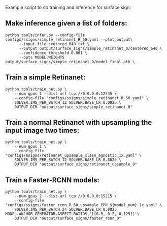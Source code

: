Example script to do training and inference for surface sign:


## Make inference given a list of folders:

```
python tools/infer.py --config-file configs/ssigns/simple_retinanet_R_50.yaml --plot_output\
      --input_file centered_640.txt \
      --output output/surface_signs/simple_retinanet_0/centered_640 \
      --confidence_threshold 0.001 \
      --opts MODEL.WEIGHTS output/surface_signs/simple_retinanet_0/model_final.pth \
```

## Train a simple Retinanet:
```
python tools/train_net.py \
	--num-gpus 1 --dist-url tcp://0.0.0.0:12345 \
	--config-file "configs/ssigns/simple_retinanet_R_50.yaml" \
	SOLVER.IMS_PER_BATCH 12 SOLVER.BASE_LR 0.0025 \
	OUTPUT_DIR "output/surface_signs/simple_retinanet_0"
```

## Train a normal Retinanet with upsampling the input image two times:
```
python tools/train_net.py \
	--num-gpus 1 \
	--config-file "configs/ssigns/retinanet_upsample_class_agnostic_1x.yaml" \
	SOLVER.IMS_PER_BATCH 12 SOLVER.BASE_LR 0.0025 \
	OUTPUT_DIR "output/surface_signs/retinanet_upsample_0"
```


## Train a Faster-RCNN models:
```
python tools/train_net.py \
	--num-gpus 2 --dist-url tcp://0.0.0.0:15215 \
	--config-file "configs/ssigns/faster_rcnn_R_50_upsample_FPN_${model_num}_1x.yaml" \
	SOLVER.IMS_PER_BATCH 24 SOLVER.BASE_LR 0.0025 MODEL.ANCHOR_GENERATOR.ASPECT_RATIOS '[[0.5, 0.2, 0.125]]'\
	OUTPUT_DIR "output/surface_signs/faster_rcnn_0"
```
